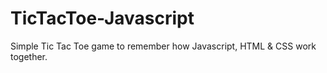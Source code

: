 # TicTacToe-Javascript

Simple Tic Tac Toe game to remember how Javascript, HTML & CSS work together.
